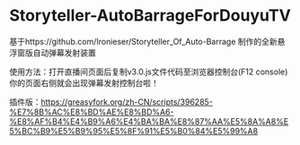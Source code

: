 # Storyteller-AutoBarrageForDouyuTV
基于https://github.com/Ironieser/Storyteller_Of_Auto-Barrage 制作的全新悬浮窗版自动弹幕发射装置

使用方法：打开直播间页面后复制v3.0.js文件代码至浏览器控制台(F12 console) 你的页面右侧就会出现弹幕发射控制台啦！

插件版：https://greasyfork.org/zh-CN/scripts/396285-%E7%8B%AC%E8%BD%AE%E8%BD%A6-%E8%AF%B4%E4%B9%A6%E4%BA%BA%E8%87%AA%E5%8A%A8%E5%BC%B9%E5%B9%95%E5%8F%91%E5%B0%84%E5%99%A8
